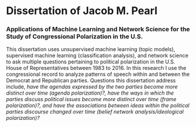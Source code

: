 # Dissertation of Jacob M. Pearl
### Applications of Machine Learning and Network Science for the Study of Congressional Polarization in the U.S.

This dissertation uses unsupervised machine learning (topic models), supervised machine learning (classification analysis), and network science to ask multiple questions pertaining to political polarization in the U.S. House of Representatives between 1983 to 2016. In this research I use the congressional record to analyze patterns of speech within and between the Democrat and Republican parties. Questions this dissertation address include, _have the agendas expressed by the two parties become more distinct over time (agenda polarization)?, have the ways in which the parties discuss political issues become more distinct over time (frame polarization)?, and have the associations between ideas within the political parties discourse changed over time (belief network analysis/ideological polarization)?_

